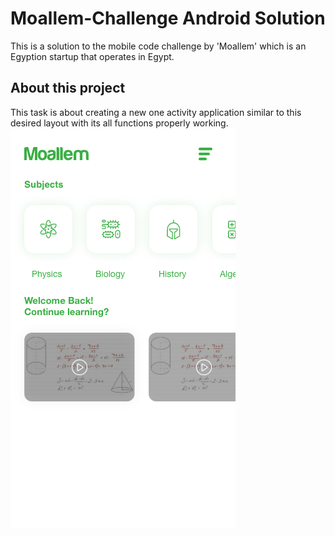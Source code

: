 # Moallem-Challenge Android Solution

This is a solution to the mobile code challenge by 'Moallem' which is an Egyption startup that operates in Egypt.


## About this project
This task is about creating a new one activity application similar to this desired layout with its all functions properly working.
![](Images/screenshot.png)

